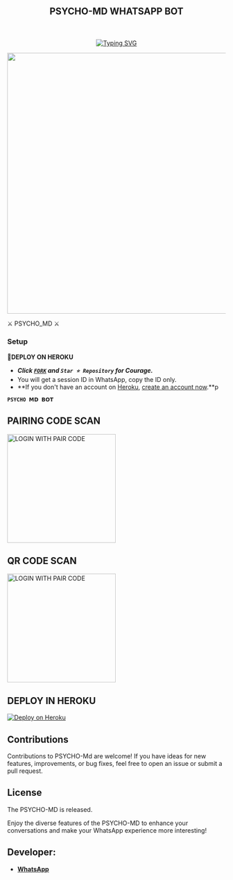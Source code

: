 
## <p align="center"> PSYCHO-MD WHATSAPP BOT
<br>

<p align="center"><a href="https://git.io/typing-svg"><img src="https://readme-typing-svg.demolab.com?font=EB+Garamond&weight=800&size=28&duration=4000&pause=1000&random=false&width=435&lines=WELCOME+PSYCHO-MD;MULTI-DEVICE+WHATSAPP+BOT;DEVELOPED+BY+PSYCHO_BABA;RELEASED+DATE+13%2F04%2F2024." alt="Typing SVG" /></a>
</p>


<img src="https://telegra.ph/file/3972e895b6935c7d61abe.jpg" width="600" height="600" />
</p>                               ⚔ PSYCHO_MD ⚔

### Setup

**📌DEPLOY ON HEROKU**
   - ***Click [`FORK`](https://github.com/Purnageethanajana/DEXTER-V1-MD/fork) and `Star ⭐ Repository` for Courage.***
   - You will get a session ID in WhatsApp, copy the ID only.
   - **If you don't have an account on [Heroku](https://signup.heroku.com/), [create an account now](https://signup.heroku.com/).**p
</p>

**`PSYCHO 𝗠𝗗 𝗕𝗢𝗧`**

##  PAIRING CODE SCAN

<a href="https://dexter-pair-271d65472856.herokuapp.com/"><img src="https://img.shields.io/badge/LOGIN%20WITH-PAIR%20CODE-red" alt="LOGIN WITH PAIR CODE" width="250"></a>

## QR CODE SCAN

<a href="https://dexter--7-62f45bcdac73.herokuapp.com/"><img src="https://img.shields.io/badge/LOGIN%20WITH-QR%20CODE-red" alt="LOGIN WITH PAIR CODE" width="250"></a>
## DEPLOY IN HEROKU

 [![Deploy on Heroku](https://www.herokucdn.com/deploy/button.svg)](https://dashboard.heroku.com/new?template=https://github.com/Purnageethanajana/DEXTER-V1-MD/)

   </details>
</P>

## Contributions

Contributions to PSYCHO-Md are welcome! If you have ideas for new features, improvements, or bug fixes, feel free to open an issue or submit a pull request.

## License

The PSYCHO-MD is released.

Enjoy the diverse features of the PSYCHO-MD  to enhance your conversations and make your WhatsApp experience more interesting!

## Developer:
- [**WhatsApp**](https://wa.me/94775341543)

